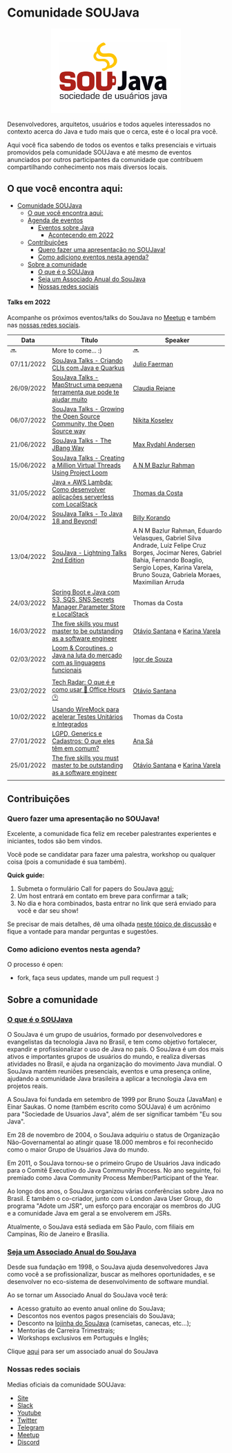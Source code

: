 # Comunidade SOUJava

<p align="center">
    <img src="assets/logo/soujava.png" width="300px" alt="SouJava Logo">
</p>
Desenvolvedores, arquitetos, usuários e todos aqueles interessados no contexto acerca do Java e tudo mais que o cerca, este é o local pra você.

Aqui você fica sabendo de todos os eventos e talks presenciais e virtuais promovidos pela comunidade SOUJava e até mesmo de eventos anunciados por outros participantes da comunidade que contribuem compartilhando conhecimento nos mais diversos locais.

## O que você encontra aqui:
- [Comunidade SOUJava](#comunidade-soujava)
  - [O que você encontra aqui:](#o-que-você-encontra-aqui)
  - [Agenda de eventos](#agenda-de-eventos)
    - [Eventos sobre Java](#eventos-sobre-java)
      - [Acontecendo em 2022](#acontecendo-em-2022)
  - [Contribuições](#contribuições)
    - [Quero fazer uma apresentação no SOUJava!](#quero-fazer-uma-apresentação-no-soujava)
    - [Como adiciono eventos nesta agenda?](#como-adiciono-eventos-nesta-agenda)
  - [Sobre a comunidade](#sobre-a-comunidade)
    - [O que é o SOUJava](#o-que-é-o-soujava)
    - [Seja um Associado Anual do SouJava](#seja-um-associado-anual-do-soujava)
    - [Nossas redes sociais](#nossas-redes-sociais)


#### Talks em 2022

Acompanhe os próximos eventos/talks do SouJava no [Meetup](https://www.meetup.com/soujava/) e também nas [nossas redes sociais](#nossas-redes-sociais).

| Data      | Título        | Speaker |
| ----------- | ----------- | ----------- |
| :soon: | More to come... :)  | :soon: |
|07/11/2022| [SouJava Talks - Criando CLIs com Java e Quarkus](https://www.meetup.com/soujava/events/289574718/)  | [Julio Faerman](https://twitter.com/faermanj) |
|26/09/2022| [SouJava Talks - MapStruct uma pequena ferramenta que pode te ajudar muito](https://www.meetup.com/soujava/events/288727720/)  | [Claudia Rejane](https://www.linkedin.com/in/claudia-rejane-26906879/) |
|06/07/2022| [SouJava Talks - Growing the Open Source Community, the Open Source way](https://www.meetup.com/soujava/events/286857037/)  | [Nikita Koselev](https://twitter.com/NikitaKoselev) |
|21/06/2022| [SouJava Talks - The JBang Way](https://www.meetup.com/SouJava/events/286381801/)  | [Max Rydahl Andersen](https://twitter.com/maxandersen) |
|15/06/2022| [SouJava Talks - Creating a Million Virtual Threads Using Project Loom](https://www.meetup.com/SouJava/events/286013245/)  | [A N M Bazlur Rahman](https://twitter.com/bazlur_rahman) |
|31/05/2022| [Java + AWS Lambda: Como desenvolver aplicações serverless com LocalStack](https://www.meetup.com/SouJava/events/285955559/)  | [Thomas da Costa](https://www.linkedin.com/in/thomasdacosta/) |
|20/04/2022| [SouJava Talks - To Java 18 and Beyond!](https://www.meetup.com/pt-BR/SouJava/events/285164398/)| [Billy Korando](https://twitter.com/BillyKorando)
| 13/04/2022| [SouJava - Lightning Talks 2nd Edition](https://www.meetup.com/pt-BR/SouJava/events/284619852/) | A N M Bazlur Rahman, Eduardo Velasques, Gabriel Silva Andrade, Luiz Felipe Cruz Borges, Jocimar Neres, Gabriel Bahia, Fernando Boaglio, Sergio Lopes, Karina Varela, Bruno Souza, Gabriela Moraes, Maximilian Arruda
|24/03/2022 | [Spring Boot e Java com S3, SQS, SNS,Secrets Manager,Parameter Store e LocalStack](https://www.meetup.com/pt-BR/SouJava/events/284361473/) | Thomas da Costa
| 16/03/2022 | [The five skills you must master to be outstanding as a software engineer](https://www.meetup.com/pt-BR/SouJava/events/284592154/)| [Otávio Santana](https://twitter.com/otaviojava) e [Karina Varela](https://twitter.com/kvarel4)
|02/03/2022 | [Loom & Coroutines, o Java na luta do mercado com as linguagens funcionais](https://www.meetup.com/pt-BR/SouJava/events/284044852/)| [Igor de Souza](https://t.me/igfasouza)
| | |
|23/02/2022 | [Tech Radar: O que é e como usar  🏢 Office Hours 🕑](https://www.meetup.com/pt-BR/SouJava/events/284200543/)| [Otávio Santana](https://twitter.com/otaviojava)
| 10/02/2022 |[Usando WireMock para acelerar Testes Unitários e Integrados](https://www.meetup.com/pt-BR/SouJava/events/283531417/) |  Thomas da Costa
|27/01/2022 | [LGPD, Generics e Cadastros: O que eles têm em comum?](https://www.meetup.com/pt-BR/SouJava/events/283370206/) | [Ana Sá](https://www.linkedin.com/in/anna-s%C3%A1-21449667/)
| 25/01/2022   | [The five skills you must master to be outstanding as a software engineer](https://www.meetup.com/pt-BR/SouJava/events/283467757/) | [Otávio Santana](https://twitter.com/otaviojava) e [Karina Varela](https://twitter.com/kvarel4) |
||| 

## Contribuições

### Quero fazer uma apresentação no SOUJava!

Excelente, a comunidade fica feliz em receber palestrantes experientes e iniciantes, todos são bem vindos.

Você pode se candidatar para fazer uma palestra, workshop ou qualquer coisa (pois a comunidade é sua também).

**Quick guide:**
1. Submeta o formulário Call for papers do SouJava [aqui](https://forms.gle/LXshTYug9KzpkcAc6);
2. Um host entrará em contato em breve para confirmar a talk;
3. No dia e hora combinados, basta entrar no link que será enviado para você e dar seu show!

Se precisar de mais detalhes, dê uma olhada [neste tópico de discussão](https://github.com/soujava/comunidade/discussions/1) e fique a vontade para mandar perguntas e sugestões.

### Como adiciono eventos nesta agenda?

O processo é open: 
- fork, faça seus updates, mande um pull request :)

## Sobre a comunidade

### [O que é o SOUJava](#whatis)

O SouJava é um grupo de usuários, formado por desenvolvedores e evangelistas da tecnologia Java no Brasil, e tem como objetivo fortalecer, expandir e profissionalizar o uso de Java no país. O SouJava é um dos mais ativos e importantes grupos de usuários do mundo, e realiza diversas atividades no Brasil, e ajuda na organização do movimento Java mundial. O SouJava mantém reuniões presenciais, eventos e uma presença online, ajudando a comunidade Java brasileira a aplicar a tecnologia Java em projetos reais.

A SouJava foi fundada em setembro de 1999 por Bruno Souza (JavaMan) e Einar Saukas. O nome (também escrito como SOUJava) é um acrônimo para "Sociedade de Usuarios Java", além de ser significar também "Eu sou Java".

Em 28 de novembro de 2004, o SouJava adquiriu o status de Organização Não-Governamental ao atingir quase 18.000 membros e foi reconhecido como o maior Grupo de Usuários Java do mundo.

Em 2011, o SouJava tornou-se o primeiro Grupo de Usuários Java indicado para o Comitê Executivo do Java Community Process. No ano seguinte, foi premiado como Java Community Process Member/Participant of the Year.

Ao longo dos anos, o SouJava organizou várias conferências sobre Java no Brasil. É também o co-criador, junto com o London Java User Group, do programa "Adote um JSR", um esforço para encorajar os membros do JUG e a comunidade Java em geral a se envolverem em JSRs.

Atualmente, o SouJava está sediada em São Paulo, com filiais em Campinas, Rio de Janeiro e Brasília.

### [Seja um Associado Anual do SouJava](#apoiador)

Desde sua fundação em 1998, o SouJava ajuda desenvolvedores Java como você a se profissionalizar, buscar as melhores oportunidades, e se desenvolver no eco-sistema de desenvolvimento de software mundial.

Ao se tornar um Associado Anual do SouJava você terá:
 - Acesso gratuito ao evento anual online do SouJava;
 - Descontos nos eventos pagos presenciais do SouJava;
 - Desconto na [lojinha do SouJava](https://loja.soujava.org.br/) (camisetas, canecas, etc...);
 - Mentorias de Carreira Trimestrais;
 - Workshops exclusivos em Português e Inglês;
 
Clique [aqui](https://soujava.orbitlearn.online/) para ser um associado anual do SouJava

### Nossas redes sociais

Medias oficiais da comunidade SOUJava:
- [Site](http://SouJava.org.br)
- [Slack](http://javadevbr.herokuapp.com/)
- [Youtube](https://youtube.com/soujava)
- [Twitter](https://twitter.com/soujava)
- [Telegram](https://t.me/soujavabr)
- [Meetup](https://www.meetup.com/pt-BR/SouJava/)
- [Discord](https://discord.gg/eAARnH7yrG)
